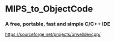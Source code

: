 # MIPS_to_ObjectCode

### A free, portable, fast and simple C/C++ IDE
https://sourceforge.net/projects/orwelldevcpp/

